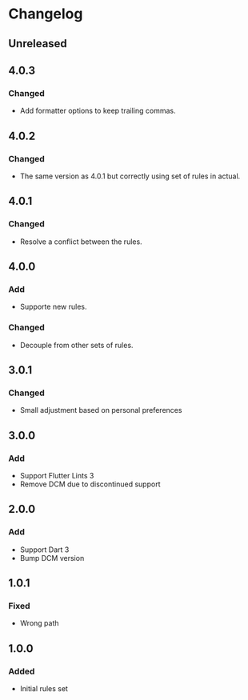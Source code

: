 # Changelog

## Unreleased

## 4.0.3
### Changed
* Add formatter options to keep trailing commas.

## 4.0.2
### Changed
* The same version as 4.0.1 but correctly using set of rules in actual.

## 4.0.1
### Changed
* Resolve a conflict between the rules.

## 4.0.0
### Add
* Supporte new rules.
### Changed
* Decouple from other sets of rules.

## 3.0.1
### Changed
* Small adjustment based on personal preferences

## 3.0.0
### Add
* Support Flutter Lints 3
* Remove DCM due to discontinued support

## 2.0.0
### Add
* Support Dart 3
* Bump DCM version

## 1.0.1
### Fixed
* Wrong path

## 1.0.0
### Added
* Initial rules set
